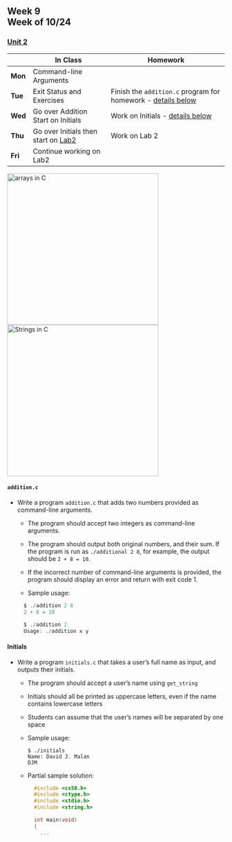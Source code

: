 ## Week 9 <br>Week of 10/24

### [Unit 2](/apcsp/curriculum/2)

  |       |In Class               |Homework   |
  |-------|---------              |---------  |
  |**Mon**|Command-line Arguments | |
  |**Tue**|Exit Status and Exercises |Finish the `addition.c` program for homework - [details below](https://candib80.github.io/apcsp/weeks/week9/#additionc) |
  |**Wed**|Go over Addition<br>Start on Initials |Work on Initials - [details below](https://candib80.github.io/apcsp/weeks/week9/#initials) |
  |**Thu**|Go over Initials then start on [Lab2](https://cs50.harvard.edu/ap/2023/curriculum/x/labs/2/) |Work on Lab 2 |
  |**Fri**|Continue working on Lab2 | |


<meta http-equiv="refresh" content="300"/>

<img src="https://media.geeksforgeeks.org/wp-content/cdn-uploads/Array-Declaration-In-C.png" alt="arrays in C" height="350">
<img src="https://media.geeksforgeeks.org/wp-content/cdn-uploads/20201209135923/String-in-C.png" alt="Strings in C" height="350">


#### `addition.c`

- Write a program `addition.c` that adds two numbers provided as command-line arguments.
  - The program should accept two integers as command-line arguments.
  - The program should output both original numbers, and their sum. If the program is run as `./additional 2 8`, for example, the output should be `2 + 8 = 10`.
  - If the incorrect number of command-line arguments is provided, the program should display an error and return with exit code 1.
  
  - Sample usage: 

  ```c
    $ ./addition 2 8
    2 + 8 = 10
  ```

  ```c
    $ ./addition 2
    Usage: ./addition x y
  ```

#### Initials

- Write a program `initials.c` that takes a user’s full name as input, and outputs their initials.
  - The program should accept a user’s name using `get_string`
  - Initials should all be printed as uppercase letters, even if the name contains lowercase letters
  - Students can assume that the user’s names will be separated by one space
  - Sample usage:
      ```
      $ ./initials
      Name: David J. Malan
      DJM
      ```

  - Partial sample solution:
    ```c
      #include <cs50.h>
      #include <ctype.h>
      #include <stdio.h>
      #include <string.h>

      int main(void)
      {
        ...
    ```
